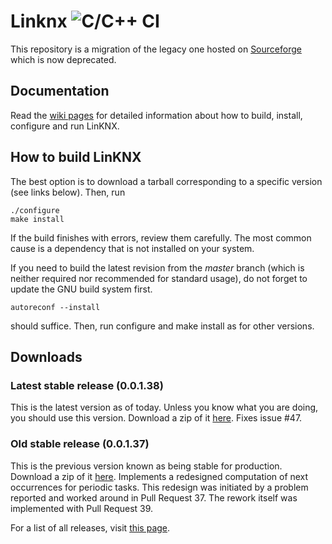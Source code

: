 # Linknx ![C/C++ CI](https://github.com/linknx/linknx/workflows/C/C++%20CI/badge.svg?branch=master)
This repository is a migration of the legacy one hosted on [Sourceforge](https://sourceforge.net/projects/linknx/) which is now deprecated.

## Documentation
Read the [wiki pages](/wiki) for detailed information about how to build, install, configure and run LinKNX.

## How to build LinKNX
The best option is to download a tarball corresponding to a specific version (see links below). Then, run
```
./configure
make install
```
If the build finishes with errors, review them carefully. The most common cause is a dependency that is not installed on your system.

If you need to build the latest revision from the *master* branch (which is neither required nor recommended for standard usage), do not forget to update the GNU build system first.
```
autoreconf --install
```
should suffice. Then, run configure and make install as for other versions.

## Downloads
### Latest stable release (0.0.1.38)
This is the latest version as of today. Unless you know what you are doing, you should use this version. Download a zip
of it [here](https://github.com/linknx/linknx/archive/0.0.1.38.zip).
Fixes issue #47.

### Old stable release (0.0.1.37)
This is the previous version known as being stable for production. Download a zip
of it [here](https://github.com/linknx/linknx/archive/0.0.1.37.zip).
Implements a redesigned computation of next occurrences for periodic tasks. This redesign was initiated by a problem reported and worked around in Pull Request 37. The rework itself was implemented with Pull Request 39. 

For a list of all releases, visit [this page](https://github.com/linknx/linknx/releases).
